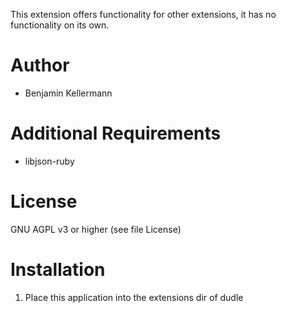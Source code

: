 This extension offers functionality for other extensions, it has no
functionality on its own.

# Author
 * Benjamin Kellermann <Benjamin dot Kellermann at gmx in Germany>

# Additional Requirements
 * libjson-ruby

# License
GNU AGPL v3 or higher (see file License)

# Installation
1. Place this application into the extensions dir of dudle

